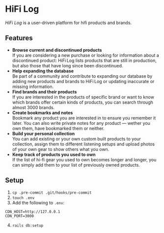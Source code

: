 # HiFi Log

_HiFi Log_ is a user-driven platform for hifi products and brands.

## Features

- **Browse current and discontinued products**<br>
  If you are considering a new purchase or looking for information about a discontinued product: HiFi Log lists products that are still in production, but also those that have long since been discontinued.
- **Help expanding the database**<br>
  Be part of a community and contribute to expanding our database by adding new products and brands to HiFi Log or updating inaccurate or missing information.
- **Find brands and their products**<br>
  If you are interested in the products of specific brand or want to know which brands offer certain kinds of products, you can search through almost 3000 brands.
- **Create bookmarks and notes**<br>
  Bookmark any product you are interested in to ensure you remember it later. You can also write private notes for any product — wether you own them, have bookmarked them or neither.
- **Build your personal collection**<br>
  You can add existing or your own custom built products to your collection, assign them to different listening setups and upload photos of your own gear to show others what you own.
- **Keep track of products you used to own**<br>
  If the list of hi-fi gear you used to own becomes longer and longer, you can simply add them to your list of previously owned products.

## Setup

1. `cp .pre-commit .git/hooks/pre-commit`
2. `touch .env`
3. Add the following to `.env`:

```
CDN_HOST=http://127.0.0.1
CDN_PORT=3000
```

4. `rails db:setup`
